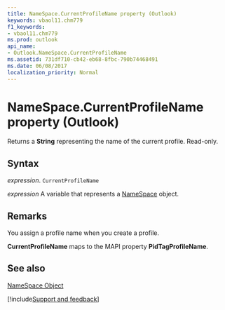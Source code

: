 ```yaml
---
title: NameSpace.CurrentProfileName property (Outlook)
keywords: vbaol11.chm779
f1_keywords:
- vbaol11.chm779
ms.prod: outlook
api_name:
- Outlook.NameSpace.CurrentProfileName
ms.assetid: 731df710-cb42-eb68-8fbc-790b74468491
ms.date: 06/08/2017
localization_priority: Normal
---
```



# NameSpace.CurrentProfileName property (Outlook)

Returns a  **String** representing the name of the current profile. Read-only.


## Syntax

_expression_. `CurrentProfileName`

_expression_ A variable that represents a [NameSpace](Outlook.NameSpace.md) object.


## Remarks

You assign a profile name when you create a profile. 

 **CurrentProfileName** maps to the MAPI property **PidTagProfileName**.


## See also


[NameSpace Object](Outlook.NameSpace.md)

[!include[Support and feedback](~/includes/feedback-boilerplate.md)]